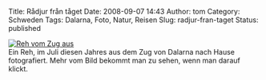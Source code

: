 Title: Rådjur från tåget
Date: 2008-09-07 14:43
Author: tom
Category: Schweden
Tags: Dalarna, Foto, Natur, Reisen
Slug: radjur-fran-taget
Status: published

[![Reh vom Zug
aus](http://www.fiket.de/pic/dalaradjur_s.jpg "Reh vom Zug aus")](http://www.fiket.de/pic/dalaradjur_l.jpg)  
Ein Reh, im Juli diesen Jahres aus dem Zug von Dalarna nach Hause
fotografiert. Mehr vom Bild bekommt man zu sehen, wenn man darauf
klickt.

